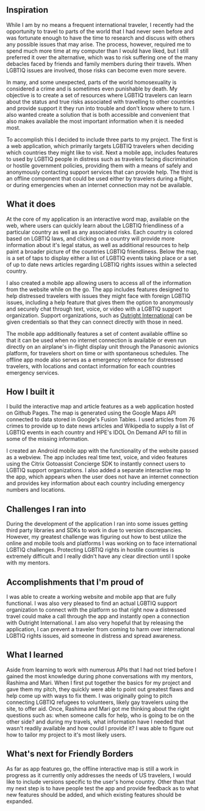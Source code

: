 ## Inspiration
While I am by no means a frequent international traveler, I recently had the opportunity to travel to parts of the world that I had never seen before and was fortunate enough to have the time to research and discuss with others any possible issues that may arise. The process, however, required me to spend much more time at my computer than I would have liked, but I still preferred it over the alternative, which was to risk suffering one of the many debacles faced by friends and family members during their travels. When LGBTIQ issues are involved, those risks can become even more severe.

In many, and some unexpected, parts of the world homosexuality is considered a crime and is sometimes even punishable by death. My objective is to create a set of resources where LGBTIQ travelers can learn about the status and true risks associated with travelling to other countries and provide support it they run into trouble and don't know where to turn. I also wanted create a solution that is both accessible and convenient that also makes available the most important information when it is needed most.

To accomplish this I decided to include three parts to my project. The first is a web application, which primarily targets LGBTIQ travelers when deciding which countries they might like to visit. Next a mobile app, includes features to used by LGBTIQ people in distress such as travelers facing discrimination or hostile government policies, providing them with a means of safely and anonymously contacting support services that can provide help. The third is an offline component that could be used either by travelers during a flight, or during emergencies when an internet connection may not be available.

## What it does
At the core of my application is an interactive word map, available on the web, where users can quickly learn about the LGBTIQ friendliness of a particular country as well as any associated risks. Each country is colored based on LGBTIQ laws, and clicking on a country will provide more information about it's legal status, as well as additional resources to help paint a broader picture of the countries LGBTIQ friendliness. Below the map, is a set of taps to display either a list of LGBTIQ events taking place or a set of up to date news articles regarding LGBTIQ rights issues within a selected country.

I also created a mobile app allowing users to access all of the information from the website while on the go. The app includes features designed to help distressed travelers with issues they might face with foreign LGBTIQ issues, including a help feature that gives them the option to anonymously and securely chat through text, voice, or video with a LGBTIQ support organization. Support organizations, such as [Outright International](https://www.outrightinternational.org/) can be given credentials so that they can connect directly with those in need.

The mobile app additionally features a set of content available offline so that it can be used when no internet connection is available or even run directly on an airplane's in-flight display unit through the Panasonic avionics platform, for travelers short on time or with spontaneous schedules. The offline app mode also serves as a emergency reference for distressed travelers, with locations and contact information for each countries emergency services.

## How I built it
I build the interactive map and article features as a web application hosted on Github Pages. The map is generated using the Google Maps API connected to data stored in Google's Fusion Tables. I used articles from 76 crimes to provide up to date news articles and Wikipedia to supply a list of LGBTIQ events in each country and HPE's IDOL On Demand API to fill in some of the missing information.

I created an Android mobile app with the functionality of the website passed as a webview. The app includes real time text, voice, and video features using the Citrix Gotoassist Concierge SDK to instantly connect users to LGBTIQ support organizations. I also added a separate interactive map to the app, which appears when the user does not have an internet connection and provides key information about each country including emergency numbers and locations.

## Challenges I ran into
During the development of the application I ran into some issues getting third party libraries and SDKs to work in due to version discrepancies. However, my greatest challenge was figuring out how to best utilize the online and mobile tools and platforms I was working on to face international LGBTIQ challenges. Protecting LGBTIQ rights in hostile countries is extremely difficult and I really didn't have any clear direction until I spoke with my mentors.

## Accomplishments that I'm proud of
I was able to create a working website and mobile app that are fully functional. I was also very pleased to find an actual LGBTIQ support organization to connect with the platform so that right now a distressed travel could make a call through the app and instantly open a connection with Outright International. I am also very hopeful that by releasing the application, I can prevent a traveler from coming to harm over international LGBTIQ rights issues, aid someone in distress and spread awareness.

## What I learned
Aside from learning to work with numerous APIs that I had not tried before I gained the most knowledge during phone conversations with my mentors, Rashima and Mari. When I first put together the basics for my project and gave them my pitch, they quickly were able to point out greatest flaws and help come up with ways to fix them. I was originally going to pitch connecting LGBTIQ refugees to volunteers, likely gay travelers using the site, to offer aid. Once, Rashima and Mari got me thinking about the right questions such as: when someone calls for help, who is going to be on the other side? and during my travels, what information have I needed that wasn't readily available and how could I provide it? I was able to figure out how to tailor my project to it's most likely users.

## What's next for Friendly Borders
As far as app features go, the offline interactive map is still a work in progress as it currently only addresses the needs of US travelers, I would like to include versions specific to the user's home country. Other than that my next step is to have people test the app and provide feedback as to what new features should be added, and which existing features should be expanded.
